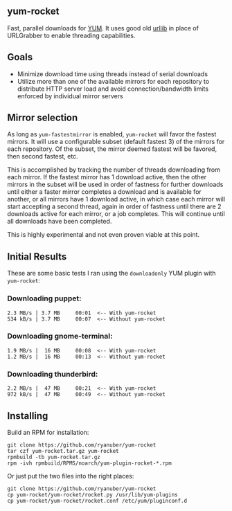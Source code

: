 yum-rocket
----------

Fast, parallel downloads for [YUM](http://yum.baseurl.org). It uses good old
[urllib](http://docs.python.org/library/urllib.html) in place of URLGrabber to
enable threading capabilities.

Goals
-----

- Minimize download time using threads instead of serial downloads
- Utilize more than one of the available mirrors for each repository to
  distribute HTTP server load and avoid connection/bandwidth limits enforced by
  individual mirror servers

Mirror selection
----------------

As long as `yum-fastestmirror` is enabled, `yum-rocket` will favor the fastest
mirrors. It will use a configurable subset (default fastest 3) of the mirrors
for each repository. Of the subset, the mirror deemed fastest will be favored,
then second fastest, etc.

This is accomplished by tracking the number of threads downloading from each
mirror. If the fastest mirror has 1 download active, then the other mirrors in
the subset will be used in order of fastness for further downloads until either
a faster mirror completes a download and is available for another, or all
mirrors have 1 download active, in which case each mirror will start accepting a
second thread, again in order of fastness until there are 2 downloads active for
each mirror, or a job completes. This will continue until all downloads have
been completed.

This is highly experimental and not even proven viable at this point.

Initial Results
---------------

These are some basic tests I ran using the `downloadonly` YUM plugin with
`yum-rocket`:

### Downloading puppet:

```
2.3 MB/s | 3.7 MB     00:01  <-- With yum-rocket
534 kB/s | 3.7 MB     00:07  <-- Without yum-rocket
```

### Downloading gnome-terminal:

```
1.9 MB/s |  16 MB     00:08  <-- With yum-rocket
1.2 MB/s |  16 MB     00:13  <-- Without yum-rocket
```

### Downloading thunderbird:

```
2.2 MB/s |  47 MB     00:21  <-- With yum-rocket
972 kB/s |  47 MB     00:49  <-- Without yum-rocket
```

Installing
----------

Build an RPM for installation:

```
git clone https://github.com/ryanuber/yum-rocket
tar czf yum-rocket.tar.gz yum-rocket
rpmbuild -tb yum-rocket.tar.gz
rpm -ivh rpmbuild/RPMS/noarch/yum-plugin-rocket-*.rpm
```

Or just put the two files into the right places:

```
git clone https://github.com/ryanuber/yum-rocket
cp yum-rocket/yum-rocket/rocket.py /usr/lib/yum-plugins
cp yum-rocket/yum-rocket/rocket.conf /etc/yum/pluginconf.d
```
